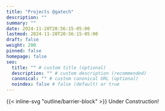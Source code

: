 ```yaml
---
title: "Projects @gatech"
description: ""
summary: ""
date: 2024-11-20T20:56:15-05:00
lastmod: 2024-11-20T20:56:15-05:00
draft: false
weight: 200
pinned: false
homepage: false
seo:
  title: "" # custom title (optional)
  description: "" # custom description (recommended)
  canonical: "" # custom canonical URL (optional)
  noindex: false # false (default) or true
---
```


{{< inline-svg "outline/barrier-block" >}} Under Construction!
